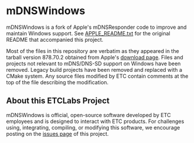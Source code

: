 # mDNSWindows

mDNSWindows is a fork of Apple's mDNSResponder code to improve and maintain
Windows support. See [APPLE_README.txt](./APPLE_README.txt) for the original
README that accompanied this project.

Most of the files in this repository are verbatim as they appeared in the
tarball version 878.70.2 obtained from Apple's
[download page](https://opensource.apple.com/tarballs/mDNSResponder/). Files
and projects not relevant to mDNS/DNS-SD support on Windows have been removed.
Legacy build projects have been removed and replaced with a CMake system. Any
source files modified by ETC contain comments at the top of the file describing
the modification.

## About this ETCLabs Project

mDNSWindows is official, open-source software developed by ETC employees and is
designed to interact with ETC products. For challenges using, integrating,
compiling, or modifying this software, we encourage posting on the
[issues page](https://github.com/ETCLabs/mDNSWindows/issues) of this project.
